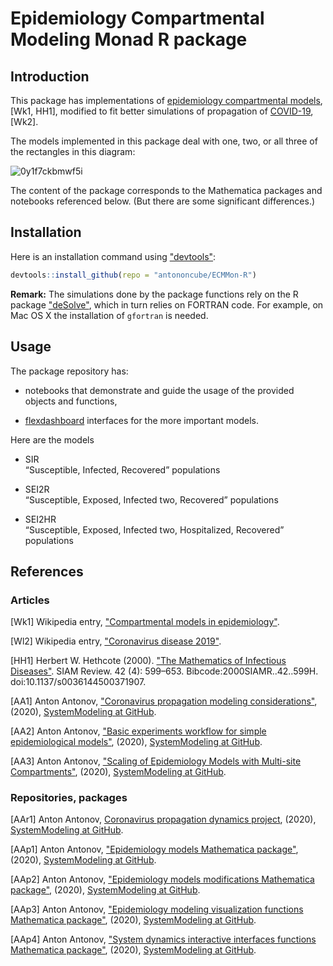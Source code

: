 # Epidemiology Compartmental Modeling Monad R package

## Introduction

This package has implementations of [epidemiology compartmental models](https://en.wikipedia.org/wiki/Compartmental_models_in_epidemiology), [Wk1, HH1], 
modified to fit better simulations of propagation of [COVID-19](https://en.wikipedia.org/wiki/Coronavirus_disease_2019), [Wk2]. 

The models implemented in this package deal with one, two, or all three of the rectangles in this diagram:

![0y1f7ckbmwf5i](https://github.com/antononcube/SystemModeling/raw/master/Projects/Coronavirus-propagation-dynamics/Diagrams/Coronavirus-propagation-simple-dynamics.jpeg)

The content of the package corresponds to the Mathematica packages and notebooks referenced below. 
(But there are some significant differences.)

## Installation

Here is an installation command using ["devtools"](https://cran.r-project.org/web/packages/devtools/readme/README.html):

```r
devtools::install_github(repo = "antononcube/ECMMon-R")
```

**Remark:** The simulations done by the package functions rely on the R package 
["deSolve"](https://cran.r-project.org/web/packages/deSolve/index.html),
which in turn relies on FORTRAN code. For example, on Mac OS X the installation of `gfortran` is needed.

## Usage

The package repository has:

  - notebooks that demonstrate and guide the usage of the provided objects and functions,

  - [flexdashboard](https://rmarkdown.rstudio.com/flexdashboard/index.html) interfaces for the more important models. 

Here are the models 

  - SIR   
    “Susceptible, Infected, Recovered” populations

  - SEI2R   
    “Susceptible, Exposed, Infected two, Recovered” populations

  - SEI2HR   
    “Susceptible, Exposed, Infected two, Hospitalized, Recovered” populations


## References

### Articles

[Wk1] Wikipedia entry, ["Compartmental models in epidemiology"](https://en.wikipedia.org/wiki/Compartmental_models_in_epidemiology).

[Wl2] Wikipedia entry, ["Coronavirus disease 2019"](https://en.wikipedia.org/wiki/Coronavirus_disease_2019).

[HH1] Herbert W. Hethcote (2000). ["The Mathematics of Infectious Diseases"](http://leonidzhukov.net/hse/2014/socialnetworks/papers/2000SiamRev.pdf). SIAM Review. 42 (4): 599–653. Bibcode:2000SIAMR..42..599H. doi:10.1137/s0036144500371907.

[AA1] Anton Antonov, ["Coronavirus propagation modeling considerations"](https://github.com/antononcube/SystemModeling/blob/master/Projects/Coronavirus-propagation-dynamics/Documents/Coronavirus-propagation-modeling-considerations.md), (2020), [SystemModeling at GitHub](https://github.com/antononcube/SystemModeling).

[AA2] Anton Antonov, ["Basic experiments workflow for simple epidemiological models"](https://github.com/antononcube/SystemModeling/blob/master/Projects/Coronavirus-propagation-dynamics/Documents/Basic-experiments-workflow-for-simple-epidemiological-models.md), (2020), [SystemModeling at GitHub](https://github.com/antononcube/SystemModeling).

[AA3] Anton Antonov, ["Scaling of Epidemiology Models with Multi-site Compartments"](https://github.com/antononcube/SystemModeling/blob/master/Projects/Coronavirus-propagation-dynamics/Documents/Scaling-of-epidemiology-models-with-multi-site-compartments.md), (2020), [SystemModeling at GitHub](https://github.com/antononcube/SystemModeling).

### Repositories, packages

[AAr1] Anton Antonov, [Coronavirus propagation dynamics project](https://github.com/antononcube/SystemModeling/tree/master/Projects/Coronavirus-propagation-dynamics), (2020), [SystemModeling at GitHub](https://github.com/antononcube/SystemModeling).

[AAp1] Anton Antonov, ["Epidemiology models Mathematica package"](https://github.com/antononcube/SystemModeling/blob/master/Projects/Coronavirus-propagation-dynamics/WL/EpidemiologyModels.m), (2020), [SystemModeling at GitHub](https://github.com/antononcube/SystemModeling).

[AAp2] Anton Antonov, ["Epidemiology models modifications Mathematica package"](https://github.com/antononcube/SystemModeling/blob/master/Projects/Coronavirus-propagation-dynamics/WL/EpidemiologyModelModifications.m), (2020), [SystemModeling at GitHub](https://github.com/antononcube/SystemModeling).

[AAp3] Anton Antonov, ["Epidemiology modeling visualization functions Mathematica package"](https://github.com/antononcube/SystemModeling/blob/master/Projects/Coronavirus-propagation-dynamics/WL/EpidemiologyModelingVisualizationFunctions.m), (2020), [SystemModeling at GitHub](https://github.com/antononcube/SystemModeling).

[AAp4] Anton Antonov, ["System dynamics interactive interfaces functions Mathematica package"](https://github.com/antononcube/SystemModeling/blob/master/WL/SystemDynamicsInteractiveInterfacesFunctions.m), (2020), [SystemModeling at GitHub](https://github.com/antononcube/SystemModeling).


